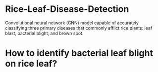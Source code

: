 # Rice-Leaf-Disease-Detection
Convolutional neural network (CNN) model capable of accurately classifying three primary diseases that commonly afflict rice plants: leaf blast, bacterial blight, and brown spot.

# How to identify bacterial leaf blight on rice leaf?
